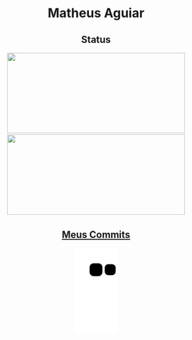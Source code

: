 <div align="center"><h1>Matheus Aguiar</h1></div>


<div align="center" width="100%">
        <h2>Status</h2>
<a href="https://github.com/MatheuZAguiar">
<img loading="lazy" width="400px" height="180em" src="https://github-readme-stats.vercel.app/api/top-langs/?username=MatheuZAguiar&layout=compact&langs_count=7&theme=blue-green"/>
<img loading="lazy" width="400px" height="180em" src="https://github-readme-stats.vercel.app/api?username=MatheuZAguiar&show_icons=true&theme=blue-green&include_all_commits=true&count_private=true"/>
</div>

<div align="center">
    <h2>Meus Commits</h2>
        
![Snake animation](https://github.com/MatheuZAguiar/MatheuZAguiar/blob/output/github-contribution-grid-snake.svg)

</div>


